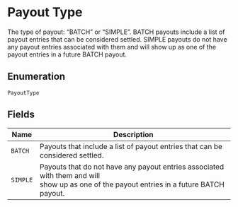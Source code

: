 
# Payout Type

The type of payout: “BATCH” or “SIMPLE”.
BATCH payouts include a list of payout entries that can be considered settled.
SIMPLE payouts do not have any payout entries associated with them
and will show up as one of the payout entries in a future BATCH payout.

## Enumeration

`PayoutType`

## Fields

| Name | Description |
|  --- | --- |
| `BATCH` | Payouts that include a list of payout entries that can be considered settled. |
| `SIMPLE` | Payouts that do not have any payout entries associated with them and will<br>show up as one of the payout entries in a future BATCH payout. |

